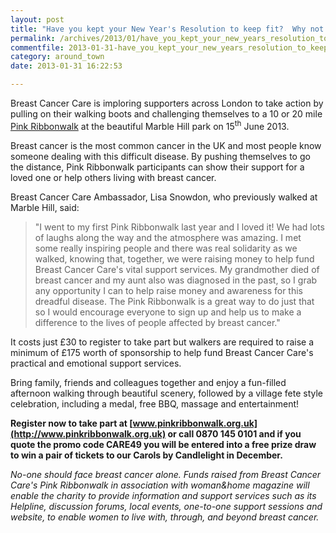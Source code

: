 ```yaml
---
layout: post
title: "Have you kept your New Year's Resolution to keep fit?  Why not walk?"
permalink: /archives/2013/01/have_you_kept_your_new_years_resolution_to_keep_fi.html
commentfile: 2013-01-31-have_you_kept_your_new_years_resolution_to_keep_fi
category: around_town
date: 2013-01-31 16:22:53

---
```


Breast Cancer Care is imploring supporters across London to take action by pulling on their walking boots and challenging themselves to a 10 or 20 mile [Pink Ribbonwalk](http://www.pinkribbonwalk.org.uk) at the beautiful Marble Hill park on 15<sup>th</sup> June 2013.

Breast cancer is the most common cancer in the UK and most people know someone dealing with this difficult disease. By pushing themselves to go the distance, Pink Ribbonwalk participants can show their support for a loved one or help others living with breast cancer.

Breast Cancer Care Ambassador, Lisa Snowdon, who previously walked at Marble Hill, said:

> "I went to my first Pink Ribbonwalk last year and I loved it! We had lots of laughs along the way and the atmosphere was amazing. I met some really inspiring people and there was real solidarity as we walked, knowing that, together, we were raising money to help fund Breast Cancer Care's vital support services. My grandmother died of breast cancer and my aunt also was diagnosed in the past, so I grab any opportunity I can to help raise money and awareness for this dreadful disease. The Pink Ribbonwalk is a great way to do just that so I would encourage everyone to sign up and help us to make a difference to the lives of people affected by breast cancer."

It costs just £30 to register to take part but walkers are required to raise a minimum of £175 worth of sponsorship to help fund Breast Cancer Care's practical and emotional support services.

Bring family, friends and colleagues together and enjoy a fun-filled afternoon walking through beautiful scenery, followed by a village fete style celebration, including a medal, free BBQ, massage and entertainment!

**Register now to take part at [www.pinkribbonwalk.org.uk](http://www.pinkribbonwalk.org.uk) or call 0870 145 0101 and if you quote the promo code CARE49 you will be entered into a free prize draw to win a pair of tickets to our Carols by Candlelight in December.**

*No-one should face breast cancer alone. Funds raised from Breast Cancer Care's Pink Ribbonwalk in association with woman&home magazine will enable the charity to provide information and support services such as its Helpline, discussion forums, local events, one-to-one support sessions and website, to enable women to live with, through, and beyond breast cancer.*
